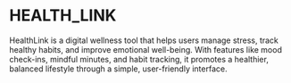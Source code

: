 # HEALTH_LINK
HealthLink is a digital wellness tool that helps users manage stress, track healthy habits, and improve emotional well-being. With features like mood check-ins, mindful minutes, and habit tracking, it promotes a healthier, balanced lifestyle through a simple, user-friendly interface.
